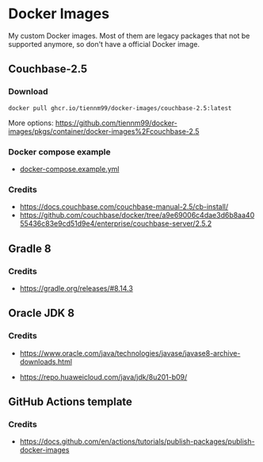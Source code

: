 # Docker Images

My custom Docker images. Most of them are legacy packages that not be supported anymore, so don't have a official Docker image.

## Couchbase-2.5

### Download

```
docker pull ghcr.io/tiennm99/docker-images/couchbase-2.5:latest
```

More options: https://github.com/tiennm99/docker-images/pkgs/container/docker-images%2Fcouchbase-2.5

### Docker compose example

- [docker-compose.example.yml](couchbase-2.5/docker-compose.example.yml)

### Credits

- https://docs.couchbase.com/couchbase-manual-2.5/cb-install/
- https://github.com/couchbase/docker/tree/a9e69006c4dae3d6b8aa4055436c83e9cd51d9e4/enterprise/couchbase-server/2.5.2

## Gradle 8

### Credits

- https://gradle.org/releases/#8.14.3
<!-- - https://github.com/gradle/docker-gradle/blob/8/jdk8-jammy/Dockerfile -->

## Oracle JDK 8

### Credits

- https://www.oracle.com/java/technologies/javase/javase8-archive-downloads.html
<!-- - https://github.com/oracle/docker-images/blob/main/OracleJava/8/jdk/Dockerfile.ol8 -->
- https://repo.huaweicloud.com/java/jdk/8u201-b09/


## GitHub Actions template

### Credits

- https://docs.github.com/en/actions/tutorials/publish-packages/publish-docker-images
